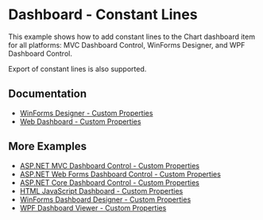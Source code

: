 # Dashboard - Constant Lines

This example shows how to add constant lines to the Chart dashboard item for all platforms: MVC Dashboard Control, WinForms Designer, and WPF Dashboard Control.

Export of constant lines is also supported.

## Documentation

- [WinForms Designer - Custom Properties](https://docs.devexpress.com/Dashboard/401595/?v=20.1)
- [Web Dashboard - Custom Properties](https://docs.devexpress.com/Dashboard/401702/?v=20.1)


## More Examples
- [ASP.NET MVC Dashboard Control - Custom Properties](https://github.com/DevExpress-Examples/asp-net-mvc-dashboard-custom-properties-sample)
- [ASP.NET Web Forms Dashboard Control - Custom Properties](https://github.com/DevExpress-Examples/asp-net-web-forms-dashboard-custom-properties-sample)
- [ASP.NET Core Dashboard Control - Custom Properties](https://github.com/DevExpress-Examples/asp-net-core-dashboard-custom-properties-sample)
- [HTML JavaScript Dashboard - Custom Properties](https://github.com/DevExpress-Examples/angular-with-asp-net-core-dashboard-custom-properties-sample)
- [WinForms Dashboard Designer - Custom Properties](https://github.com/DevExpress-Examples/winforms-dashboard-custom-properties)
- [WPF Dashboard Viewer - Custom Properties](https://github.com/DevExpress-Examples/wpf-dashboard-custom-properties)
